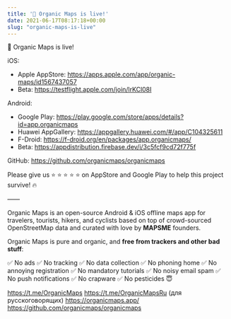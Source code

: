 ```yaml
---
title: '🍃 Organic Maps is live!'
date: 2021-06-17T08:17:18+00:00
slug: "organic-maps-is-live"
---
```


🍃 Organic Maps is live!

iOS:

* Apple AppStore: <https://apps.apple.com/app/organic-maps/id1567437057>
* Beta: <https://testflight.apple.com/join/lrKCl08I>

Android:

* Google Play: <https://play.google.com/store/apps/details?id=app.organicmaps>
* Huawei AppGallery: <https://appgallery.huawei.com/#/app/C104325611>
* F-Droid: <https://f-droid.org/en/packages/app.organicmaps/>
* Beta: <https://appdistribution.firebase.dev/i/3c5fcf9cd72f775f>

GitHub: <https://github.com/organicmaps/organicmaps>

Please give us ⭐ ⭐ ⭐ ⭐ ⭐ on AppStore and Google Play to help this project survive! 🔥

——

Organic Maps is an open-source Android & iOS offline maps app
for travelers, tourists, hikers, and cyclists based on top of crowd-sourced
OpenStreetMap data and curated with love by **MAPSME** founders.

Organic Maps is pure and organic, and **free from trackers and other bad stuff**:

✅ No ads
✅ No tracking
✅ No data collection
✅ No phoning home
✅ No annoying registration
✅ No mandatory tutorials
✅ No noisy email spam
✅ No push notifications
✅ No crapware
✅ No pesticides 😇

<https://t.me/OrganicMaps>
<https://t.me/OrganicMapsRu> (для русскоговорящих)
<https://organicmaps.app/>
<https://github.com/organicmaps/organicmaps>
